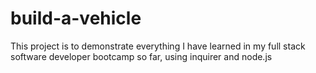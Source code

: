 # build-a-vehicle
This project is to demonstrate everything I have learned in my full stack software developer bootcamp so far, using inquirer and node.js
